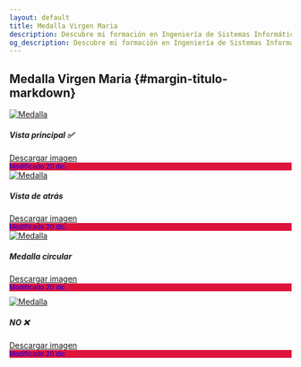 ```yaml
---
layout: default
title: Medalla Virgen Maria
description: Descubre mi formación en Ingeniería de Sistemas Informática y Ciencias de la Computación, Maestría en Tecnologías de la Información y mucho más. Conoce los cursos y certificaciones que he obtenido para estar siempre actualizado en mi campo.
og_description: Descubre mi formación en Ingeniería de Sistemas Informática y Ciencias de la Computación, Maestría en Tecnologías de la Información y mucho más. Conoce los cursos y certificaciones que he obtenido para estar siempre actualizado en mi campo.
---
```

## Medalla Virgen Maria {#margin-titulo-markdown}
<div class="row row-cols-1 row-cols-md-3 g-4">
  <div class="col">
    <div class="card h-100">
      <a href="../assets/posts/mvm/1.jpeg">
  <img src="../assets/posts/mvm/1.jpeg" class="card-img-top" alt="Medalla">
</a>
      <div class="card-body">        
        <h5 class="card-title">Vista principal ✅</h5>
        <p class="card-text"></p>
        <a href="../assets/posts/mvm/1.jpeg" download type="button" class="btn btn-primary">Descargar imagen</a>
      </div>
      <div class="card-footer" style="background:crimson">
        <small style="color:blue">Modificado 20 dic.</small>
      </div>
    </div>
  </div>
  <div class="col">
    <div class="card h-100">
 <a href="../assets/posts/mvm/2.jpeg">
  <img src="../assets/posts/mvm/2.jpeg" class="card-img-top" alt="Medalla">
</a>
      <div class="card-body">
        <h5 class="card-title">Vista de atrás</h5>
        <a href="../assets/posts/mvm/2.jpeg" download type="button" class="btn btn-primary">Descargar imagen</a>
      </div>
      <div class="card-footer" style="background:crimson">
        <small style="color:blue">Modificado 20 dic.</small>
      </div>
    </div>
  </div>
  <div class="col">
    <div class="card h-100">
        <a href="../assets/posts/mvm/4.jpeg">
            <img src="../assets/posts/mvm/4.jpeg" class="card-img top" alt="Medalla"></a>
      <div class="card-body">
        <h5 class="card-title">Medalla circular</h5>
         <a href="../assets/posts/mvm/4.jpeg" download type="button" class="btn btn-primary">Descargar imagen</a>
      </div>
      <div class="card-footer" style="background:crimson">
        <small style="color:blue">Modificado 20 dic</small>
      </div>
    </div>
  </div>
</div>
<div class="row row-cols-1 row-cols-md-3 g-4" style="margin-top:10px">
  <div class="col">
    <div class="card h-100">
      <a href="../assets/posts/mvm/3.jpeg">
  <img src="../assets/posts/mvm/3.jpeg" class="card-img-top" alt="Medalla">
</a>
      <div class="card-body">        
        <h5 class="card-title">NO ❌</h5>
        <p class="card-text"></p>
        <a href="../assets/posts/mvm/3.jpeg" download type="button" class="btn btn-primary">Descargar imagen</a>
      </div>
      <div class="card-footer" style="background:crimson">
        <small style="color:blue">Modificado 20 dic</small>
      </div>
    </div>
  </div>
</div>